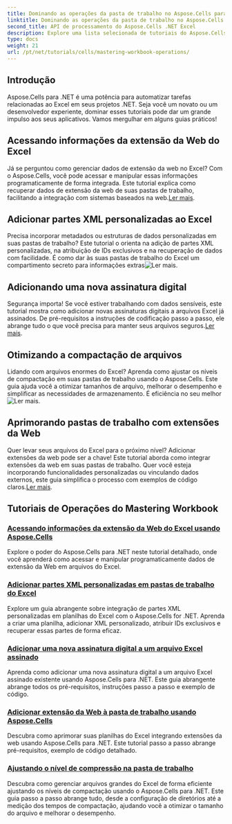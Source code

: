 ```yaml
---
title: Dominando as operações da pasta de trabalho no Aspose.Cells para .NET
linktitle: Dominando as operações da pasta de trabalho no Aspose.Cells para .NET
second_title: API de processamento do Aspose.Cells .NET Excel
description: Explore uma lista selecionada de tutoriais do Aspose.Cells para .NET, incluindo guias sobre como acessar dados de extensão da web, adicionar assinaturas digitais e ajustar níveis de compactação.
type: docs
weight: 21
url: /pt/net/tutorials/cells/mastering-workbook-operations/
---
```

## Introdução

Aspose.Cells para .NET é uma potência para automatizar tarefas relacionadas ao Excel em seus projetos .NET. Seja você um novato ou um desenvolvedor experiente, dominar esses tutoriais pode dar um grande impulso aos seus aplicativos. Vamos mergulhar em alguns guias práticos!  

## Acessando informações da extensão da Web do Excel  

Já se perguntou como gerenciar dados de extensão da web no Excel? Com o Aspose.Cells, você pode acessar e manipular essas informações programaticamente de forma integrada. Este tutorial explica como recuperar dados de extensão da web de suas pastas de trabalho, facilitando a integração com sistemas baseados na web.[Ler mais](./accessing-excel-web-extension-information/).  

## Adicionar partes XML personalizadas ao Excel  

 Precisa incorporar metadados ou estruturas de dados personalizadas em suas pastas de trabalho? Este tutorial o orienta na adição de partes XML personalizadas, na atribuição de IDs exclusivos e na recuperação de dados com facilidade. É como dar às suas pastas de trabalho do Excel um compartimento secreto para informações extras![Ler mais](./add-custom-xml-parts/).  

## Adicionando uma nova assinatura digital  

 Segurança importa! Se você estiver trabalhando com dados sensíveis, este tutorial mostra como adicionar novas assinaturas digitais a arquivos Excel já assinados. De pré-requisitos a instruções de codificação passo a passo, ele abrange tudo o que você precisa para manter seus arquivos seguros.[Ler mais](./adding-new-digital-signature-to-signed-excel-file/).  

## Otimizando a compactação de arquivos  

Lidando com arquivos enormes do Excel? Aprenda como ajustar os níveis de compactação em suas pastas de trabalho usando o Aspose.Cells. Este guia ajuda você a otimizar tamanhos de arquivo, melhorar o desempenho e simplificar as necessidades de armazenamento. É eficiência no seu melhor![Ler mais](./adjusting-compression-level/). 
 
## Aprimorando pastas de trabalho com extensões da Web  

 Quer levar seus arquivos do Excel para o próximo nível? Adicionar extensões da web pode ser a chave! Este tutorial aborda como integrar extensões da web em suas pastas de trabalho. Quer você esteja incorporando funcionalidades personalizadas ou vinculando dados externos, este guia simplifica o processo com exemplos de código claros.[Ler mais](./adding-web-extension/).  

## Tutoriais de Operações do Mastering Workbook
### [Acessando informações da extensão da Web do Excel usando Aspose.Cells](./accessing-excel-web-extension-information/)
Explore o poder do Aspose.Cells para .NET neste tutorial detalhado, onde você aprenderá como acessar e manipular programaticamente dados de extensão da Web em arquivos do Excel.
### [Adicionar partes XML personalizadas em pastas de trabalho do Excel](./add-custom-xml-parts/)
Explore um guia abrangente sobre integração de partes XML personalizadas em planilhas do Excel com o Aspose.Cells for .NET. Aprenda a criar uma planilha, adicionar XML personalizado, atribuir IDs exclusivos e recuperar essas partes de forma eficaz.
### [Adicionar uma nova assinatura digital a um arquivo Excel assinado](./adding-new-digital-signature-to-signed-excel-file/)
Aprenda como adicionar uma nova assinatura digital a um arquivo Excel assinado existente usando Aspose.Cells para .NET. Este guia abrangente abrange todos os pré-requisitos, instruções passo a passo e exemplo de código.
### [Adicionar extensão da Web à pasta de trabalho usando Aspose.Cells](./adding-web-extension/)
Descubra como aprimorar suas planilhas do Excel integrando extensões da web usando Aspose.Cells para .NET. Este tutorial passo a passo abrange pré-requisitos, exemplo de código detalhado.
### [Ajustando o nível de compressão na pasta de trabalho](./adjusting-compression-level/)
Descubra como gerenciar arquivos grandes do Excel de forma eficiente ajustando os níveis de compactação usando o Aspose.Cells para .NET. Este guia passo a passo abrange tudo, desde a configuração de diretórios até a medição dos tempos de compactação, ajudando você a otimizar o tamanho do arquivo e melhorar o desempenho.